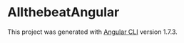 
# AllthebeatAngular

This project was generated with [Angular CLI](https://github.com/angular/angular-cli) version 1.7.3.

